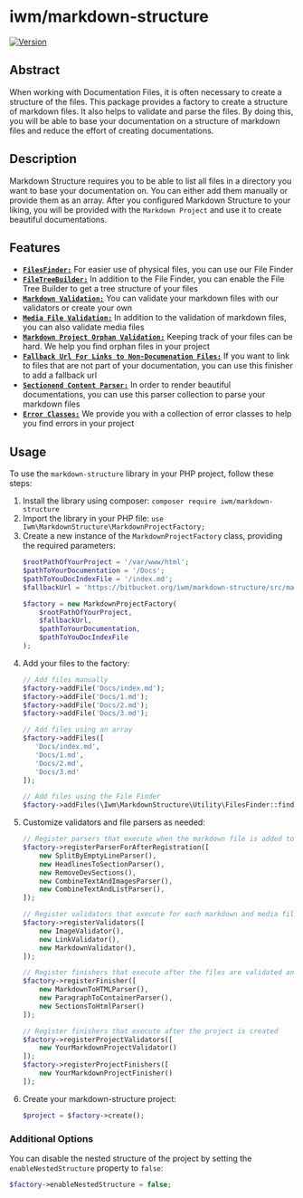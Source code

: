 # iwm/markdown-structure

[![Version](https://img.shields.io/badge/Version-v1.0.0-blue.svg)](https://bitbucket.org/iwm/markdown-structure/)

## Abstract

When working with Documentation Files, it is often necessary to create a structure of the files. 
This package provides a factory to create a structure of markdown files.
It also helps to validate and parse the files. By doing this,
you will be able to base your documentation on a structure of markdown files and
reduce the effort of creating documentations.

## Description

Markdown Structure requires you to be able to list all files in a directory you want to base your documentation on.
You can either add them manually or provide them as an array.
After you configured Markdown Structure to your liking, you will be provided with the `Markdown Project` and use it to
create beautiful documentations.

## Features

* **[`FilesFinder:`](src/Utility/FilesFinder.php)**
  For easier use of physical files, you can use our File Finder
* **[`FileTreeBuilder:`](src/Utility/FileTreeBuilder.php)**
  In addition to the File Finder, you can enable the File Tree Builder to get a tree structure of your files
* **[`Markdown Validation:`](src/Validator)**
  You can validate your markdown files with our validators or create your own
* **[`Media File Validation:`](src/Validator)**
  In addition to the validation of markdown files, you can also validate media files
* **[`Markdown Project Orphan Validation:`](src/Validator/MarkdownProject/OrphanFileValidator.php)**
  Keeping track of your files can be hard. We help you find orphan files in your project
* **[`Fallback Url For Links to Non-Documenation Files:`](src/Finisher/FallbackUrlForProjectFileLinksFinisher.php)**
  If you want to link to files that are not part of your documentation, you can use this finisher to add a fallback url
* **[`Sectionend Content Parser:`](src/Parser/HeadlinesToSectionParser.php)**
  In order to render beautiful documentations, you can use this parser collection to parse your markdown files
* **[`Error Classes:`](src/Error)**
  We provide you with a collection of error classes to help you find errors in your project

## Usage

To use the `markdown-structure` library in your PHP project, follow these steps:

1. Install the library using composer: `composer require iwm/markdown-structure`
2. Import the library in your PHP file: `use Iwm\MarkdownStructure\MarkdownProjectFactory;`
3. Create a new instance of the `MarkdownProjectFactory` class, providing the required parameters:
    ```php
    $rootPathOfYourProject = '/var/www/html';
    $pathToYourDocumentation = '/Docs';
    $pathToYouDocIndexFile = '/index.md';
    $fallbackUrl = 'https://bitbucket.org/iwm/markdown-structure/src/master/';
    
    $factory = new MarkdownProjectFactory(
        $rootPathOfYourProject, 
        $fallbackUrl, 
        $pathToYourDocumentation, 
        $pathToYouDocIndexFile
    );
    ```
4. Add your files to the factory:
    ```php
    // Add files manually
    $factory->addFile('Docs/index.md');
    $factory->addFile('Docs/1.md');
    $factory->addFile('Docs/2.md');
    $factory->addFile('Docs/3.md');
    
    // Add files using an array
    $factory->addFiles([
       'Docs/index.md',
       'Docs/1.md',
       'Docs/2.md',
       'Docs/3.md'
    ]);
    
    // Add files using the File Finder
    $factory->addFiles(\Iwm\MarkdownStructure\Utility\FilesFinder::findFilesByPath('/var/www/html/Docs')));
    ```
5. Customize validators and file parsers as needed:
    ```php
    // Register parsers that execute when the markdown file is added to the MarkdownProjectFactory
    $factory->registerParserForAfterRegistration([
        new SplitByEmptyLineParser(),
        new HeadlinesToSectionParser(),
        new RemoveDevSections(),
        new CombineTextAndImagesParser(),
        new CombineTextAndListParser(),
    ]);
    
    // Register validators that execute for each markdown and media file once the create method is called
    $factory->registerValidators([
        new ImageValidator(),
        new LinkValidator(),
        new MarkdownValidator(),
    ]);
    
    // Register finishers that execute after the files are validated and errors are collected but before the project is created
    $factory->registerFinisher([
        new MarkdownToHTMLParser(),
        new ParagraphToContainerParser(),
        new SectionsToHtmlParser()
    ]);
    
    // Register finishers that execute after the project is created
    $factory->registerProjectValidators([
        new YourMarkdownProjectValidator()
    ]);
    $factory->registerProjectFinishers([
        new YourMarkdownProjectFinisher()
    ]);
    ```
6. Create your markdown-structure project:
    ```php
    $project = $factory->create();
    ```

### Additional Options

You can disable the nested structure of the project by setting the `enableNestedStructure` property to `false`:
```php
$factory->enableNestedStructure = false;
```
